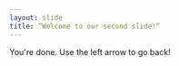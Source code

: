 ```yaml
---
layout: slide
title: “Welcome to our second slide!”
---
```

You're done. 
Use the left arrow to go back!
